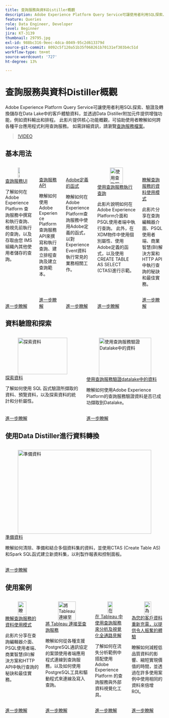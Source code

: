 ```yaml
---
title: 查詢服務與資料Distiller概觀
description: Adobe Experience Platform Query Service可讓使用者利用SQL探索、驗證及轉換儲存在Data Lake中的客戶體驗資料，並透過Data Distiller附加元件提供增強功能，例如資料輸出和排程。 此影片提供核心功能概觀，可協助使用者瞭解如何跨各種平台應用程式利用查詢服務。
feature: Queries
role: Data Engineer, Developer
level: Beginner
jira: KT-3139
thumbnail: 29795.jpg
exl-id: 988bc316-9eec-4dca-8049-95c2d613379d
source-git-commit: 8092c5f120a51b35f068261b70131ef303b4c51d
workflow-type: tm+mt
source-wordcount: '727'
ht-degree: 13%

---
```


# 查詢服務與資料Distiller概觀

Adobe Experience Platform Query Service可讓使用者利用SQL探索、驗證及轉換儲存在Data Lake中的客戶體驗資料，並透過Data Distiller附加元件提供增強功能，例如資料輸出和排程。 此影片提供核心功能概觀，可協助使用者瞭解如何跨各種平台應用程式利用查詢服務。 如需詳細資訊，請瀏覽[查詢服務檔案](https://experienceleague.adobe.com/en/docs/experience-platform/query/home)。

>[!VIDEO](https://video.tv.adobe.com/v/29795?learn=on&enablevpops)

## 基本用法

<!-- CARDS
* query-service-ui.md
* query-service-api.md
* adobe-defined-functions.md
* run-queries.md
* understanding-data-usage-patterns-with-query-service.md
-->
<!-- START CARDS HTML - DO NOT MODIFY BY HAND -->
<div class="columns">
    <div class="column is-half-tablet is-half-desktop is-one-third-widescreen" aria-label="Query Service UI">
        <div class="card" style="height: 100%; display: flex; flex-direction: column; height: 100%;">
            <div class="card-image">
                <figure class="image x-is-16by9">
                    <a href="query-service-ui.md" title="查詢服務UI" target="_blank" rel="referrer">
                        <img class="is-bordered-r-small" src="https://video.tv.adobe.com/v/333403?format=jpeg&nocache=1740415310696" alt="查詢服務UI"
                             style="width: 100%; aspect-ratio: 16 / 9; object-fit: cover; overflow: hidden; display: block; margin: auto;">
                    </a>
                </figure>
            </div>
            <div class="card-content is-padded-small" style="display: flex; flex-direction: column; flex-grow: 1; justify-content: space-between;">
                <div class="top-card-content">
                    <p class="headline is-size-6 has-text-weight-bold">
                        <a href="query-service-ui.md" target="_blank" rel="referrer" title="查詢服務UI">查詢服務UI</a>
                    </p>
                    <p class="is-size-6">了解如何在 Adobe Experience Platform 查詢服務中撰寫和執行查詢、檢視先前執行的查詢，以及存取由您 IMS 組織內其他使用者儲存的查詢。</p>
                </div>
                <a href="query-service-ui.md" target="_blank" rel="referrer" class="spectrum-Button spectrum-Button--outline spectrum-Button--primary spectrum-Button--sizeM" style="align-self: flex-start; margin-top: 1rem;">
                    <span class="spectrum-Button-label has-no-wrap has-text-weight-bold">進一步瞭解</span>
                </a>
            </div>
        </div>
    </div>
    <div class="column is-half-tablet is-half-desktop is-one-third-widescreen" aria-label="Query Service API">
        <div class="card" style="height: 100%; display: flex; flex-direction: column; height: 100%;">
            <div class="card-image">
                <figure class="image x-is-16by9">
                    <a href="query-service-api.md" title="查詢服務API" target="_blank" rel="referrer">
                        <img class="is-bordered-r-small" src="https://video.tv.adobe.com/v/333700?format=jpeg&nocache=1740415310716" alt="查詢服務API"
                             style="width: 100%; aspect-ratio: 16 / 9; object-fit: cover; overflow: hidden; display: block; margin: auto;">
                    </a>
                </figure>
            </div>
            <div class="card-content is-padded-small" style="display: flex; flex-direction: column; flex-grow: 1; justify-content: space-between;">
                <div class="top-card-content">
                    <p class="headline is-size-6 has-text-weight-bold">
                        <a href="query-service-api.md" target="_blank" rel="referrer" title="查詢服務API">查詢服務API</a>
                    </p>
                    <p class="is-size-6">瞭解如何使用Adobe Experience Platform查詢服務API來撰寫和執行查詢、建立排程查詢及建立查詢範本。</p>
                </div>
                <a href="query-service-api.md" target="_blank" rel="referrer" class="spectrum-Button spectrum-Button--outline spectrum-Button--primary spectrum-Button--sizeM" style="align-self: flex-start; margin-top: 1rem;">
                    <span class="spectrum-Button-label has-no-wrap has-text-weight-bold">進一步瞭解</span>
                </a>
            </div>
        </div>
    </div>
    <div class="column is-half-tablet is-half-desktop is-one-third-widescreen" aria-label="Adobe Defined Functions">
        <div class="card" style="height: 100%; display: flex; flex-direction: column; height: 100%;">
            <div class="card-image">
                <figure class="image x-is-16by9">
                    <a href="adobe-defined-functions.md" title="Adobe定義的函式" target="_blank" rel="referrer">
                        <img class="is-bordered-r-small" src="https://video.tv.adobe.com/v/333701?format=jpeg&nocache=1740415310668" alt="Adobe定義的函式"
                             style="width: 100%; aspect-ratio: 16 / 9; object-fit: cover; overflow: hidden; display: block; margin: auto;">
                    </a>
                </figure>
            </div>
            <div class="card-content is-padded-small" style="display: flex; flex-direction: column; flex-grow: 1; justify-content: space-between;">
                <div class="top-card-content">
                    <p class="headline is-size-6 has-text-weight-bold">
                        <a href="adobe-defined-functions.md" target="_blank" rel="referrer" title="Adobe定義的函式">Adobe定義的函式</a>
                    </p>
                    <p class="is-size-6">瞭解如何在Adobe Experience Platform查詢服務中使用Adobe定義的函式，以對Experience Event資料執行常見的業務相關工作。</p>
                </div>
                <a href="adobe-defined-functions.md" target="_blank" rel="referrer" class="spectrum-Button spectrum-Button--outline spectrum-Button--primary spectrum-Button--sizeM" style="align-self: flex-start; margin-top: 1rem;">
                    <span class="spectrum-Button-label has-no-wrap has-text-weight-bold">進一步瞭解</span>
                </a>
            </div>
        </div>
    </div>
    <div class="column is-half-tablet is-half-desktop is-one-third-widescreen" aria-label="Run Queries with Query Service">
        <div class="card" style="height: 100%; display: flex; flex-direction: column; height: 100%;">
            <div class="card-image">
                <figure class="image x-is-16by9">
                    <a href="run-queries.md" title="使用查詢服務執行查詢" target="_blank" rel="referrer">
                        <img class="is-bordered-r-small" src="https://video.tv.adobe.com/v/29796?format=jpeg&nocache=1740415310683" alt="使用查詢服務執行查詢"
                             style="width: 100%; aspect-ratio: 16 / 9; object-fit: cover; overflow: hidden; display: block; margin: auto;">
                    </a>
                </figure>
            </div>
            <div class="card-content is-padded-small" style="display: flex; flex-direction: column; flex-grow: 1; justify-content: space-between;">
                <div class="top-card-content">
                    <p class="headline is-size-6 has-text-weight-bold">
                        <a href="run-queries.md" target="_blank" rel="referrer" title="使用查詢服務執行查詢">使用查詢服務執行查詢</a>
                    </p>
                    <p class="is-size-6">此影片說明如何在Adobe Experience Platform介面和PSQL使用者端中執行查詢。 此外，在XDM物件中使用個別屬性、使用Adobe定義的函式，以及使用CREATE TABLE AS SELECT (CTAS)進行示範。</p>
                </div>
                <a href="run-queries.md" target="_blank" rel="referrer" class="spectrum-Button spectrum-Button--outline spectrum-Button--primary spectrum-Button--sizeM" style="align-self: flex-start; margin-top: 1rem;">
                    <span class="spectrum-Button-label has-no-wrap has-text-weight-bold">進一步瞭解</span>
                </a>
            </div>
        </div>
    </div>
    <div class="column is-half-tablet is-half-desktop is-one-third-widescreen" aria-label="Understanding Data Usage Patterns with Query Service">
        <div class="card" style="height: 100%; display: flex; flex-direction: column; height: 100%;">
            <div class="card-image">
                <figure class="image x-is-16by9">
                    <a href="understanding-data-usage-patterns-with-query-service.md" title="瞭解透過查詢服務的資料使用模式" target="_blank" rel="referrer">
                        <img class="is-bordered-r-small" src="https://video.tv.adobe.com/v/29811?format=jpeg&nocache=1740415310706" alt="瞭解透過查詢服務的資料使用模式"
                             style="width: 100%; aspect-ratio: 16 / 9; object-fit: cover; overflow: hidden; display: block; margin: auto;">
                    </a>
                </figure>
            </div>
            <div class="card-content is-padded-small" style="display: flex; flex-direction: column; flex-grow: 1; justify-content: space-between;">
                <div class="top-card-content">
                    <p class="headline is-size-6 has-text-weight-bold">
                        <a href="understanding-data-usage-patterns-with-query-service.md" target="_blank" rel="referrer" title="瞭解透過查詢服務的資料使用模式">瞭解查詢服務的資料使用模式</a>
                    </p>
                    <p class="is-size-6">此影片分享在查詢編輯器介面、PSQL使用者端、商業智慧(BI)解決方案和HTTP API中執行查詢的秘訣和最佳實務。</p>
                </div>
                <a href="understanding-data-usage-patterns-with-query-service.md" target="_blank" rel="referrer" class="spectrum-Button spectrum-Button--outline spectrum-Button--primary spectrum-Button--sizeM" style="align-self: flex-start; margin-top: 1rem;">
                    <span class="spectrum-Button-label has-no-wrap has-text-weight-bold">進一步瞭解</span>
                </a>
            </div>
        </div>
    </div>
</div>
<!-- END CARDS HTML - DO NOT MODIFY BY HAND -->

## 資料驗證和探索

<!-- CARDS
* explore-data.md
* validate-data-in-the-datalake.md
* 
-->
<!-- START CARDS HTML - DO NOT MODIFY BY HAND -->
<div class="columns">
    <div class="column is-half-tablet is-half-desktop is-one-third-widescreen" aria-label="Explore data">
        <div class="card" style="height: 100%; display: flex; flex-direction: column; height: 100%;">
            <div class="card-image">
                <figure class="image x-is-16by9">
                    <a href="explore-data.md" title="探索資料" target="_blank" rel="referrer">
                        <img class="is-bordered-r-small" src="https://video.tv.adobe.com/v/333415?format=jpeg&nocache=1740415312087" alt="探索資料"
                             style="width: 100%; aspect-ratio: 16 / 9; object-fit: cover; overflow: hidden; display: block; margin: auto;">
                    </a>
                </figure>
            </div>
            <div class="card-content is-padded-small" style="display: flex; flex-direction: column; flex-grow: 1; justify-content: space-between;">
                <div class="top-card-content">
                    <p class="headline is-size-6 has-text-weight-bold">
                        <a href="explore-data.md" target="_blank" rel="referrer" title="探索資料">探索資料</a>
                    </p>
                    <p class="is-size-6">了解如何使用 SQL 函式驗證所擷取的資料、預覽資料，以及探索資料的統計和分析屬性。</p>
                </div>
                <a href="explore-data.md" target="_blank" rel="referrer" class="spectrum-Button spectrum-Button--outline spectrum-Button--primary spectrum-Button--sizeM" style="align-self: flex-start; margin-top: 1rem;">
                    <span class="spectrum-Button-label has-no-wrap has-text-weight-bold">進一步瞭解</span>
                </a>
            </div>
        </div>
    </div>
    <div class="column is-half-tablet is-half-desktop is-one-third-widescreen" aria-label="Validate data in the datalake with Query Service">
        <div class="card" style="height: 100%; display: flex; flex-direction: column; height: 100%;">
            <div class="card-image">
                <figure class="image x-is-16by9">
                    <a href="validate-data-in-the-datalake.md" title="使用查詢服務驗證Datalake中的資料" target="_blank" rel="referrer">
                        <img class="is-bordered-r-small" src="https://video.tv.adobe.com/v/3416130?format=jpeg&nocache=1740415312076" alt="使用查詢服務驗證Datalake中的資料"
                             style="width: 100%; aspect-ratio: 16 / 9; object-fit: cover; overflow: hidden; display: block; margin: auto;">
                    </a>
                </figure>
            </div>
            <div class="card-content is-padded-small" style="display: flex; flex-direction: column; flex-grow: 1; justify-content: space-between;">
                <div class="top-card-content">
                    <p class="headline is-size-6 has-text-weight-bold">
                        <a href="validate-data-in-the-datalake.md" target="_blank" rel="referrer" title="使用查詢服務驗證Datalake中的資料">使用查詢服務驗證datalake中的資料</a>
                    </p>
                    <p class="is-size-6">瞭解如何使用Adobe Experience Platform的查詢服務驗證資料是否已成功擷取到Datalake。</p>
                </div>
                <a href="validate-data-in-the-datalake.md" target="_blank" rel="referrer" class="spectrum-Button spectrum-Button--outline spectrum-Button--primary spectrum-Button--sizeM" style="align-self: flex-start; margin-top: 1rem;">
                    <span class="spectrum-Button-label has-no-wrap has-text-weight-bold">進一步瞭解</span>
                </a>
            </div>
        </div>
    </div>
</div>
<!-- END CARDS HTML - DO NOT MODIFY BY HAND -->

## 使用Data Distiller進行資料轉換

<!-- CARDS
* 
* prepare-data.md
* 
-->
<!-- START CARDS HTML - DO NOT MODIFY BY HAND -->
<div class="columns">
    <div class="column is-half-tablet is-half-desktop is-one-third-widescreen" aria-label="Prepare data">
        <div class="card" style="height: 100%; display: flex; flex-direction: column; height: 100%;">
            <div class="card-image">
                <figure class="image x-is-16by9">
                    <a href="prepare-data.md" title="準備資料" target="_blank" rel="referrer">
                        <img class="is-bordered-r-small" src="https://video.tv.adobe.com/v/333699?format=jpeg&nocache=1740415313086" alt="準備資料"
                             style="width: 100%; aspect-ratio: 16 / 9; object-fit: cover; overflow: hidden; display: block; margin: auto;">
                    </a>
                </figure>
            </div>
            <div class="card-content is-padded-small" style="display: flex; flex-direction: column; flex-grow: 1; justify-content: space-between;">
                <div class="top-card-content">
                    <p class="headline is-size-6 has-text-weight-bold">
                        <a href="prepare-data.md" target="_blank" rel="referrer" title="準備資料">準備資料</a>
                    </p>
                    <p class="is-size-6">瞭解如何清除、準備和結合多個資料集的資料，並使用CTAS (Create Table AS)和Spark SQL函式建立新資料集，以利製作報表和控制面板。</p>
                </div>
                <a href="prepare-data.md" target="_blank" rel="referrer" class="spectrum-Button spectrum-Button--outline spectrum-Button--primary spectrum-Button--sizeM" style="align-self: flex-start; margin-top: 1rem;">
                    <span class="spectrum-Button-label has-no-wrap has-text-weight-bold">進一步瞭解</span>
                </a>
            </div>
        </div>
    </div>
</div>
<!-- END CARDS HTML - DO NOT MODIFY BY HAND -->

## 使用案例

<!-- CARDS
* understanding-data-usage-patterns-with-query-service.md
* psql-client-tableau.md
* analyze-and-visualize.md
* recharge-your-customer-data.md
-->
<!-- START CARDS HTML - DO NOT MODIFY BY HAND -->
<div class="columns">
    <div class="column is-half-tablet is-half-desktop is-one-third-widescreen" aria-label="Understanding Data Usage Patterns with Query Service">
        <div class="card" style="height: 100%; display: flex; flex-direction: column; height: 100%;">
            <div class="card-image">
                <figure class="image x-is-16by9">
                    <a href="understanding-data-usage-patterns-with-query-service.md" title="瞭解透過查詢服務的資料使用模式" target="_blank" rel="referrer">
                        <img class="is-bordered-r-small" src="https://video.tv.adobe.com/v/29811?format=jpeg&nocache=1740415313190" alt="瞭解透過查詢服務的資料使用模式"
                             style="width: 100%; aspect-ratio: 16 / 9; object-fit: cover; overflow: hidden; display: block; margin: auto;">
                    </a>
                </figure>
            </div>
            <div class="card-content is-padded-small" style="display: flex; flex-direction: column; flex-grow: 1; justify-content: space-between;">
                <div class="top-card-content">
                    <p class="headline is-size-6 has-text-weight-bold">
                        <a href="understanding-data-usage-patterns-with-query-service.md" target="_blank" rel="referrer" title="瞭解透過查詢服務的資料使用模式">瞭解查詢服務的資料使用模式</a>
                    </p>
                    <p class="is-size-6">此影片分享在查詢編輯器介面、PSQL使用者端、商業智慧(BI)解決方案和HTTP API中執行查詢的秘訣和最佳實務。</p>
                </div>
                <a href="understanding-data-usage-patterns-with-query-service.md" target="_blank" rel="referrer" class="spectrum-Button spectrum-Button--outline spectrum-Button--primary spectrum-Button--sizeM" style="align-self: flex-start; margin-top: 1rem;">
                    <span class="spectrum-Button-label has-no-wrap has-text-weight-bold">進一步瞭解</span>
                </a>
            </div>
        </div>
    </div>
    <div class="column is-half-tablet is-half-desktop is-one-third-widescreen" aria-label="Connect Tableau to Query Service">
        <div class="card" style="height: 100%; display: flex; flex-direction: column; height: 100%;">
            <div class="card-image">
                <figure class="image x-is-16by9">
                    <a href="psql-client-tableau.md" title="將Tableau連線至查詢服務" target="_blank" rel="referrer">
                        <img class="is-bordered-r-small" src="https://video.tv.adobe.com/v/333702?format=jpeg&nocache=1740415313229" alt="將Tableau連線至查詢服務"
                             style="width: 100%; aspect-ratio: 16 / 9; object-fit: cover; overflow: hidden; display: block; margin: auto;">
                    </a>
                </figure>
            </div>
            <div class="card-content is-padded-small" style="display: flex; flex-direction: column; flex-grow: 1; justify-content: space-between;">
                <div class="top-card-content">
                    <p class="headline is-size-6 has-text-weight-bold">
                        <a href="psql-client-tableau.md" target="_blank" rel="referrer" title="將Tableau連線至查詢服務">將 Tableau 連接至查詢服務</a>
                    </p>
                    <p class="is-size-6">瞭解如何從各種支援PostgreSQL通訊協定的案頭使用者端應用程式連線到查詢服務，以及如何使用PostgreSQL工具和驅動程式來連線及寫入查詢。</p>
                </div>
                <a href="psql-client-tableau.md" target="_blank" rel="referrer" class="spectrum-Button spectrum-Button--outline spectrum-Button--primary spectrum-Button--sizeM" style="align-self: flex-start; margin-top: 1rem;">
                    <span class="spectrum-Button-label has-no-wrap has-text-weight-bold">進一步瞭解</span>
                </a>
            </div>
        </div>
    </div>
    <div class="column is-half-tablet is-half-desktop is-one-third-widescreen" aria-label="Analyze and visualize omni-channel insights in Tableau using Query Service">
        <div class="card" style="height: 100%; display: flex; flex-direction: column; height: 100%;">
            <div class="card-image">
                <figure class="image x-is-16by9">
                    <a href="analyze-and-visualize.md" title="在Tableau中使用查詢服務來分析及視覺化全通路見解" target="_blank" rel="referrer">
                        <img class="is-bordered-r-small" src="https://video.tv.adobe.com/v/342115?format=jpeg&nocache=1740415313204" alt="在Tableau中使用查詢服務來分析及視覺化全通路見解"
                             style="width: 100%; aspect-ratio: 16 / 9; object-fit: cover; overflow: hidden; display: block; margin: auto;">
                    </a>
                </figure>
            </div>
            <div class="card-content is-padded-small" style="display: flex; flex-direction: column; flex-grow: 1; justify-content: space-between;">
                <div class="top-card-content">
                    <p class="headline is-size-6 has-text-weight-bold">
                        <a href="analyze-and-visualize.md" target="_blank" rel="referrer" title="在Tableau中使用查詢服務來分析及視覺化全通路見解">在 Tableau 中使用查詢服務來分析及視覺化全通路見解</a>
                    </p>
                    <p class="is-size-6">了解如何在流失分析範例中搭配使用 Adobe Experience Platform 的查詢服務與外部資料視覺化工具。</p>
                </div>
                <a href="analyze-and-visualize.md" target="_blank" rel="referrer" class="spectrum-Button spectrum-Button--outline spectrum-Button--primary spectrum-Button--sizeM" style="align-self: flex-start; margin-top: 1rem;">
                    <span class="spectrum-Button-label has-no-wrap has-text-weight-bold">進一步瞭解</span>
                </a>
            </div>
        </div>
    </div>
    <div class="column is-half-tablet is-half-desktop is-one-third-widescreen" aria-label="Recharge your customer data to deliver electrifying experiences">
        <div class="card" style="height: 100%; display: flex; flex-direction: column; height: 100%;">
            <div class="card-image">
                <figure class="image x-is-16by9">
                    <a href="recharge-your-customer-data.md" title="為您的客戶資料重新充電，提供絕佳的體驗" target="_blank" rel="referrer">
                        <img class="is-bordered-r-small" src="https://video.tv.adobe.com/v/342533?format=jpeg&nocache=1740415313218" alt="為您的客戶資料重新充電，提供絕佳的體驗"
                             style="width: 100%; aspect-ratio: 16 / 9; object-fit: cover; overflow: hidden; display: block; margin: auto;">
                    </a>
                </figure>
            </div>
            <div class="card-content is-padded-small" style="display: flex; flex-direction: column; flex-grow: 1; justify-content: space-between;">
                <div class="top-card-content">
                    <p class="headline is-size-6 has-text-weight-bold">
                        <a href="recharge-your-customer-data.md" target="_blank" rel="referrer" title="為您的客戶資料重新充電，提供絕佳的體驗">為您的客戶資料重新充電，以提供令人振奮的體驗</a>
                    </p>
                    <p class="is-size-6">瞭解如何減輕低品質資料的影響、縮短實現價值的時間，並透過在許多使用案例中使用相同的資料來倍增ROI。</p>
                </div>
                <a href="recharge-your-customer-data.md" target="_blank" rel="referrer" class="spectrum-Button spectrum-Button--outline spectrum-Button--primary spectrum-Button--sizeM" style="align-self: flex-start; margin-top: 1rem;">
                    <span class="spectrum-Button-label has-no-wrap has-text-weight-bold">進一步瞭解</span>
                </a>
            </div>
        </div>
    </div>
</div>
<!-- END CARDS HTML - DO NOT MODIFY BY HAND -->